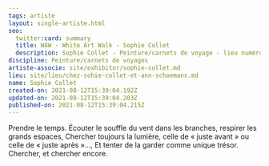 ```yaml
---
tags: artiste
layout: single-artiste.html
seo:
  twitter:card: summary
  title: WAW - White Art Walk - Sophie Collet
  description: Sophie Collet - Peinture/carnets de voyage - lieu numéro 5
discipline: Peinture/carnets de voyages
artiste-associe: site/exhibitor/sophie-collet.md
lieu: site/lieu/chez-sohie-collet-et-ann-schoemans.md
name: Sophie Collet
created-on: 2021-08-12T15:39:04.192Z
updated-on: 2021-08-12T15:39:04.203Z
published-on: 2021-08-12T15:39:04.215Z
---
```

Prendre le temps.
Écouter le souffle du vent dans les branches, respirer les grands espaces,
Chercher toujours la lumière, celle de « juste avant » ou celle de « juste après »...,
Et tenter de la garder comme unique trésor.
Chercher, et chercher encore.